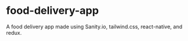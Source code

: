 # food-delivery-app
A food delivery app made using Sanity.io, tailwind.css, react-native, and redux.
